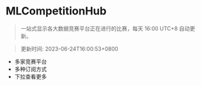 # MLCompetitionHub

> 一站式显示各大数据竞赛平台正在进行的比赛，每天 16:00 UTC+8 自动更新。
  
> 更新时间: 2023-06-24T16:00:53+0800 

* 多家竞赛平台
* 多种订阅方式
* 下拉查看更多